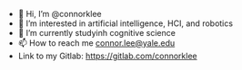 - 👋 Hi, I’m @connorklee
- 👀 I’m interested in artificial intelligence, HCI, and robotics
- 🌱 I’m currently studyinh cognitive science
- 📫 How to reach me connor.lee@yale.edu
- Link to my Gitlab: https://gitlab.com/connorklee

<!---
connorklee/connorklee is a ✨ special ✨ repository because its `README.md` (this file) appears on your GitHub profile.
You can click the Preview link to take a look at your changes.
--->

